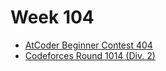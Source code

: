 # Week 104

- [AtCoder Beginner Contest 404](https://atcoder.jp/contests/abc404)
- [Codeforces Round 1014 (Div. 2)](https://codeforces.com/contest/2092)
